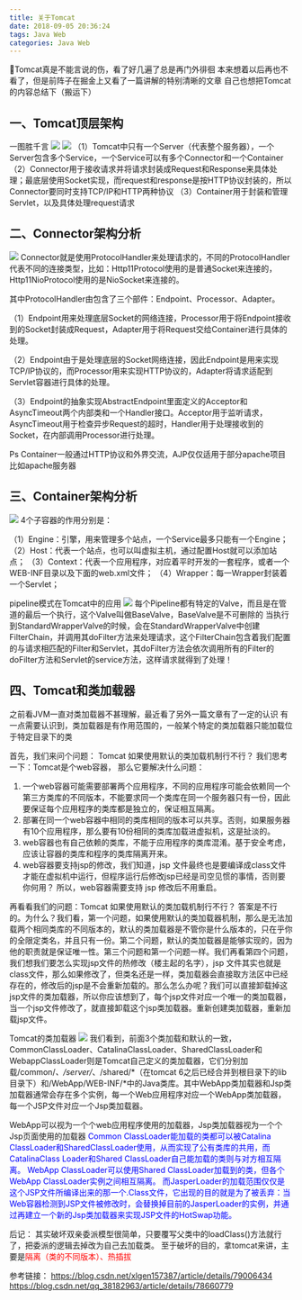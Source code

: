 ```yaml
---
title: 关于Tomcat
date: 2018-09-05 20:36:24
tags: Java Web
categories: Java Web
---
```

Tomcat真是不能言说的伤，看了好几遍了总是再门外徘徊
本来想着以后再也不看了，但是前阵子在掘金上又看了一篇讲解的特别清晰的文章
自己也想把Tomcat的内容总结下（搬运下）
<!-- more -->
## 一、Tomcat顶层架构
一图胜千言
<img src='001.jpg'/>
<img src='tomcat1.jpg'/>
（1）Tomcat中只有一个Server（代表整个服务器），一个Server包含多个Service，一个Service可以有多个Connector和一个Container
（2）Connector用于接收请求并将请求封装成Request和Response来具体处理；最底层使用Socket实现，而request和response是按HTTP协议封装的，所以Connector要同时支持TCP/IP和HTTP两种协议
（3）Container用于封装和管理Servlet，以及具体处理request请求
## 二、Connector架构分析
<img src='tomcat2.jpg'/>
Connector就是使用ProtocolHandler来处理请求的，不同的ProtocolHandler代表不同的连接类型，比如：Http11Protocol使用的是普通Socket来连接的，Http11NioProtocol使用的是NioSocket来连接的。

其中ProtocolHandler由包含了三个部件：Endpoint、Processor、Adapter。

（1）Endpoint用来处理底层Socket的网络连接，Processor用于将Endpoint接收到的Socket封装成Request，Adapter用于将Request交给Container进行具体的处理。

（2）Endpoint由于是处理底层的Socket网络连接，因此Endpoint是用来实现TCP/IP协议的，而Processor用来实现HTTP协议的，Adapter将请求适配到Servlet容器进行具体的处理。

（3）Endpoint的抽象实现AbstractEndpoint里面定义的Acceptor和AsyncTimeout两个内部类和一个Handler接口。Acceptor用于监听请求，AsyncTimeout用于检查异步Request的超时，Handler用于处理接收到的Socket，在内部调用Processor进行处理。

Ps Container一般通过HTTP协议和外界交流，AJP仅仅适用于部分apache项目比如apache服务器
## 三、Container架构分析
<img src='tomcat3.jpg'/>
4个子容器的作用分别是：

（1）Engine：引擎，用来管理多个站点，一个Service最多只能有一个Engine； 
（2）Host：代表一个站点，也可以叫虚拟主机，通过配置Host就可以添加站点； 
（3）Context：代表一个应用程序，对应着平时开发的一套程序，或者一个WEB-INF目录以及下面的web.xml文件； 
（4）Wrapper：每一Wrapper封装着一个Servlet；

pipeline模式在Tomcat中的应用
<img src='tomcat4.jpg'/>
每个Pipeline都有特定的Valve，而且是在管道的最后一个执行，这个Valve叫做BaseValve，BaseValve是不可删除的
当执行到StandardWrapperValve的时候，会在StandardWrapperValve中创建FilterChain，并调用其doFilter方法来处理请求，这个FilterChain包含着我们配置的与请求相匹配的Filter和Servlet，其doFilter方法会依次调用所有的Filter的doFilter方法和Servlet的service方法，这样请求就得到了处理！
## 四、Tomcat和类加载器
之前看JVM一直对类加载器不甚理解，最近看了另外一篇文章有了一定的认识
有一点需要认识到，类加载器是有作用范围的，一般某个特定的类加载器只能加载位于特定目录下的类

首先，我们来问个问题：
Tomcat 如果使用默认的类加载机制行不行？
我们思考一下：Tomcat是个web容器， 那么它要解决什么问题： 
1. 一个web容器可能需要部署两个应用程序，不同的应用程序可能会依赖同一个第三方类库的不同版本，不能要求同一个类库在同一个服务器只有一份，因此要保证每个应用程序的类库都是独立的，保证相互隔离。 
2. 部署在同一个web容器中相同的类库相同的版本可以共享。否则，如果服务器有10个应用程序，那么要有10份相同的类库加载进虚拟机，这是扯淡的。 
3. web容器也有自己依赖的类库，不能于应用程序的类库混淆。基于安全考虑，应该让容器的类库和程序的类库隔离开来。 
4. web容器要支持jsp的修改，我们知道，jsp 文件最终也是要编译成class文件才能在虚拟机中运行，但程序运行后修改jsp已经是司空见惯的事情，否则要你何用？ 所以，web容器需要支持 jsp 修改后不用重启。

再看看我们的问题：Tomcat 如果使用默认的类加载机制行不行？ 
答案是不行的。为什么？我们看，第一个问题，如果使用默认的类加载器机制，那么是无法加载两个相同类库的不同版本的，默认的类加载器是不管你是什么版本的，只在乎你的全限定类名，并且只有一份。第二个问题，默认的类加载器是能够实现的，因为他的职责就是保证唯一性。第三个问题和第一个问题一样。我们再看第四个问题，我们想我们要怎么实现jsp文件的热修改（楼主起的名字），jsp 文件其实也就是class文件，那么如果修改了，但类名还是一样，类加载器会直接取方法区中已经存在的，修改后的jsp是不会重新加载的。那么怎么办呢？我们可以直接卸载掉这jsp文件的类加载器，所以你应该想到了，每个jsp文件对应一个唯一的类加载器，当一个jsp文件修改了，就直接卸载这个jsp类加载器。重新创建类加载器，重新加载jsp文件。

Tomcat的类加载器
<img src='tomcat5.jpg'/>
我们看到，前面3个类加载和默认的一致，CommonClassLoader、CatalinaClassLoader、SharedClassLoader和WebappClassLoader则是Tomcat自己定义的类加载器，它们分别加载/common/*、/server/*、/shared/*（在tomcat 6之后已经合并到根目录下的lib目录下）和/WebApp/WEB-INF/*中的Java类库。其中WebApp类加载器和Jsp类加载器通常会存在多个实例，每一个Web应用程序对应一个WebApp类加载器，每一个JSP文件对应一个Jsp类加载器。

WebApp可以视为一个个web应用程序使用的加载器，Jsp类加载器视为一个个Jsp页面使用的加载器
<font color='blue'>Common ClassLoader能加载的类都可以被Catalina ClassLoader和SharedClassLoader使用，从而实现了公有类库的共用，而CatalinaClass Loader和Shared ClassLoader自己能加载的类则与对方相互隔离。
WebApp ClassLoader可以使用Shared ClassLoader加载到的类，但各个WebApp ClassLoader实例之间相互隔离。
而JasperLoader的加载范围仅仅是这个JSP文件所编译出来的那一个.Class文件，它出现的目的就是为了被丢弃：当Web容器检测到JSP文件被修改时，会替换掉目前的JasperLoader的实例，并通过再建立一个新的Jsp类加载器来实现JSP文件的HotSwap功能。</font>

后记：
其实破坏双亲委派模型很简单，只要覆写父类中的loadClass()方法就行了，把委派的逻辑去掉改为自己去加载类。
至于破坏的目的，拿tomcat来讲，主要是<font color='red'>隔离（类的不同版本）、热插拔</font>

参考链接：
https://blog.csdn.net/xlgen157387/article/details/79006434
https://blog.csdn.net/qq_38182963/article/details/78660779